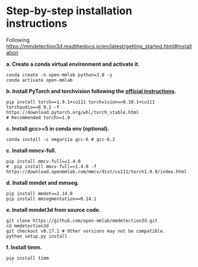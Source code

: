 # Step-by-step installation instructions

Following <https://mmdetection3d.readthedocs.io/en/latest/getting_started.html#installation>

**a. Create a conda virtual environment and activate it.**

```shell
conda create -n open-mmlab python=3.8 -y
conda activate open-mmlab
```

**b. Install PyTorch and torchvision following the [official instructions](https://pytorch.org/).**

```shell
pip install torch==1.9.1+cu111 torchvision==0.10.1+cu111 torchaudio==0.9.1 -f https://download.pytorch.org/whl/torch_stable.html
# Recommended torch>=1.9

```

**c. Install gcc>=5 in conda env (optional).**

```shell
conda install -c omgarcia gcc-6 # gcc-6.2
```

**c. Install mmcv-full.**

```shell
pip install mmcv-full==1.4.0
#  pip install mmcv-full==1.4.0 -f https://download.openmmlab.com/mmcv/dist/cu111/torch1.9.0/index.html
```

**d. Install mmdet and mmseg.**

```shell
pip install mmdet==2.14.0
pip install mmsegmentation==0.14.1
```

**e. Install mmdet3d from source code.**

```shell
git clone https://github.com/open-mmlab/mmdetection3d.git
cd mmdetection3d
git checkout v0.17.1 # Other versions may not be compatible.
python setup.py install
```

**f. Install timm.**

```shell
pip install timm
```
